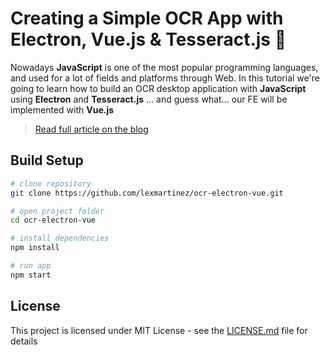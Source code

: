 # Creating a Simple OCR App with Electron, Vue.js & Tesseract.js :card_index:

Nowadays **JavaScript** is one of the most popular programming languages, and used for a lot of fields and platforms through Web. In this tutorial we're going to learn how to build an OCR desktop application with **JavaScript** using **Electron** and **Tesseract.js** ... and guess what... our FE will be implemented with **Vue.js**

> [Read full article on the blog](https://lexmartinez.com/read/create-simple-ocr-electron-vue-tesseract)

## Build Setup

``` bash
# clone repository
git clone https://github.com/lexmartinez/ocr-electron-vue.git

# open project folder
cd ocr-electron-vue

# install dependencies
npm install

# run app
npm start
```

## License

This project is licensed under MIT License - see the [LICENSE.md](https://github.com/lexmartinez/ocr-electron-vue/blob/master/LICENSE.md) file for details